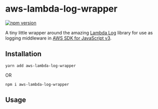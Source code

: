 # aws-lambda-log-wrapper

[![npm version](https://badge.fury.io/js/aws-lambda-log-wrapper.svg)](https://badge.fury.io/js/aws-lambda-log-wrapper)

A tiny little wrapper around the amazing [Lambda Log](https://lambdalog.js.org/) library for use as logging middleware in [AWS SDK for JavaScript v3](https://docs.aws.amazon.com/AWSJavaScriptSDK/v3/latest/).

## Installation
`yarn add aws-lambda-log-wrapper`

OR

`npm i aws-lambda-log-wrapper`

## Usage
